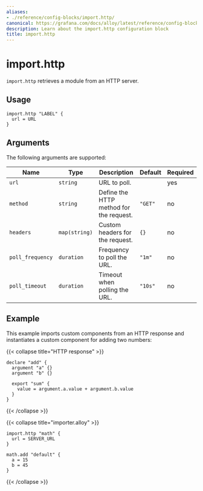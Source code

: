 ```yaml
---
aliases:
- ./reference/config-blocks/import.http/
canonical: https://grafana.com/docs/alloy/latest/reference/config-blocks/import.http/
description: Learn about the import.http configuration block
title: import.http
---
```


# import.http

`import.http` retrieves a module from an HTTP server.

## Usage

```river
import.http "LABEL" {
  url = URL
}
```

## Arguments

The following arguments are supported:

Name             | Type          | Description                             | Default | Required
-----------------|---------------|-----------------------------------------|---------|---------
`url`            | `string`      | URL to poll.                            |         | yes
`method`         | `string`      | Define the HTTP method for the request. | `"GET"` | no
`headers`        | `map(string)` | Custom headers for the request.         | `{}`    | no
`poll_frequency` | `duration`    | Frequency to poll the URL.              | `"1m"`  | no
`poll_timeout`   | `duration`    | Timeout when polling the URL.           | `"10s"` | no

## Example

This example imports custom components from an HTTP response and instantiates a custom component for adding two numbers:

{{< collapse title="HTTP response" >}}
```river
declare "add" {
  argument "a" {}
  argument "b" {}

  export "sum" {
    value = argument.a.value + argument.b.value
  }
}
```
{{< /collapse >}}

{{< collapse title="importer.alloy" >}}
```river
import.http "math" {
  url = SERVER_URL
}

math.add "default" {
  a = 15
  b = 45
}
```
{{< /collapse >}}

